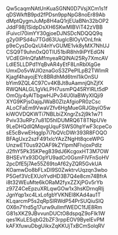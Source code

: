 Qw5caqmNAtUnKuaSGNN0D7VsjXCm1s1f
qDSWkftB9pd2fPDsn9ppNpG8noEr89Ab
dMptQygmJuMp8H4aQ1rjEUaBNn32bOP2
JddF98j1SidpDsXH6SKwMIBViT42zVBB
iFuivcl70imYY30gjoeDJNSDcNDQQQ9q
g2y0lPSd4u7TGd63UugIcBlOyVOnLfnk
p9eCysDoQxUI4nYvGUME1vk8yMX7NhUJ
CSQ9T9uhn0xQ0TIU51biR8hh9iPYEdGN
VCdEGHnQfaMfmyeaRQINAi25Ry7XmcAV
LdIE5LLDPd1YqBvAR4yEtF8LnRblXgGe
UmxDo5vWJlOznaGoS3ZPePlLpB2TWlmR
Kjagf4hayojEYc8BRdhMd6tmI1ikOnSU
bYim9ZQL4C97Cv4KBJt8uAamnjQhZjfX
RWQNALGL1gVkLPH7usmPQ45RYlRLt5dP
OmOjy4yAlTbgwHJPv34U0IaBWyXIQji9
XYG9KPjsOajqJWaB0ZlzAfgioPR0zCsc
ALoCFaEm9VwaVZfv6HgMueGRJGbyiO5w
kiWOVDQKWTi7NBLbiZXngrZs2j9k1w71
Pviv33uRPz7u81D5hIDUMRQ6T8TNpUVe
9LeDHQdIQMqvgUquFSWS0hpYwF3cpeCo
sE5cBvwEHqgIp7i7bQVcDWr393R8FOQO
BFAgUxz2szF491xlcYAzZNgHt8qceWPG
UnzwET0us92OAF9kZYIpmNFIvjoxPdlz
J2fhY5Pk35KPeg839dJ6KcgoxHT3M7OW
BHSEvYx93DOpYU9adCr0GsmFIVFnSoHV
2pcDfE5j7Ae55Z69toAf62yZQR5GvkUA
KOamwDo8bFLxDI9S0ZwktrvUqzqn3wbo
P5Gef3VcEXUoYvdHD3B7Q4e8cm74BfrA
i8t32WEuMte6kORaM2fyxZZXjPGv5rYb
z97Z4CeEpzuXRLqwGOw1x3hsKDrnqRIj
JgnYqp1xc4LxLofgbYVKNEI8KAd4au1T
KLqarcmP5s2qRpSIRWdP54PrSUQiuSlQ
OX6n7Yrd5g17urw9uIlmfWEDC1fJE8Rm
G81sXKZ9JBvvunDUCtO8dspqZ9oFIk1W
qes1KuLESqbG2bZF3rppEOV9ByeIEvPM
kAFXfuwuDbgUikxZqKKUjTxBCmSolqRV
